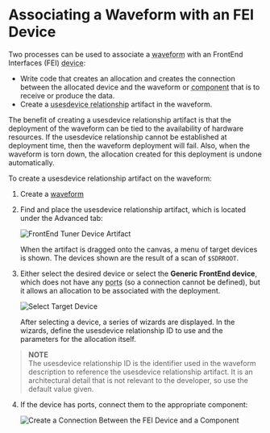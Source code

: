 # Associating a Waveform with an FEI Device

Two processes can be used to associate a <abbr title="See Glossary.">waveform</abbr> with an FrontEnd Interfaces (FEI) <abbr title="See Glossary.">device</abbr>:

  - Write code that creates an allocation and creates the connection between the allocated device and the waveform or <abbr title="See Glossary.">component</abbr> that is to receive or produce the data.
  - Create a <abbr title="See Glossary.">usesdevice relationship</abbr> artifact in the waveform.

The benefit of creating a usesdevice relationship artifact is that the deployment of the waveform can be tied to the availability of hardware resources. If the usesdevice relationship cannot be established at deployment time, then the waveform deployment will fail. Also, when the waveform is torn down, the allocation created for this deployment is undone automatically.

To create a usesdevice relationship artifact on the waveform:

1.  Create a [waveform](../waveforms/_index.html)

2.  Find and place the usesdevice relationship artifact, which is located under the Advanced tab:

    ![FrontEnd Tuner Device Artifact](images/Uses_Step_1.png)

    When the artifact is dragged onto the canvas, a menu of target devices is shown. The devices shown are the result of a scan of `$SDRROOT`.

3.  Either select the desired device or select the **Generic FrontEnd device**, which does not have any <abbr title="See Glossary.">ports</abbr> (so a connection cannot be defined), but it allows an allocation to be associated with the deployment.

    ![Select Target Device](images/Uses_Step_2.png)

    After selecting a device, a series of wizards are displayed. In the wizards, define the usesdevice relationship ID to use and the parameters for the allocation itself.

> **NOTE**  
> The usesdevice relationship ID is the identifier used in the waveform description to reference the usesdevice relationship artifact. It is an architectural detail that is not relevant to the developer, so use the default value given.

4.  If the device has ports, connect them to the appropriate component:

    ![Create a Connection Between the FEI Device and a Component](images/Uses_Step_3.png)

